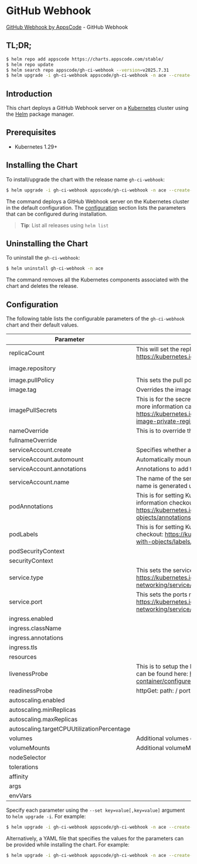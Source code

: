 # GitHub Webhook

[GitHub Webhook by AppsCode](https://github.com/appscode-cloud) - GitHub Webhook

## TL;DR;

```bash
$ helm repo add appscode https://charts.appscode.com/stable/
$ helm repo update
$ helm search repo appscode/gh-ci-webhook --version=v2025.7.31
$ helm upgrade -i gh-ci-webhook appscode/gh-ci-webhook -n ace --create-namespace --version=v2025.7.31
```

## Introduction

This chart deploys a GitHub Webhook server on a [Kubernetes](http://kubernetes.io) cluster using the [Helm](https://helm.sh) package manager.

## Prerequisites

- Kubernetes 1.29+

## Installing the Chart

To install/upgrade the chart with the release name `gh-ci-webhook`:

```bash
$ helm upgrade -i gh-ci-webhook appscode/gh-ci-webhook -n ace --create-namespace --version=v2025.7.31
```

The command deploys a GitHub Webhook server on the Kubernetes cluster in the default configuration. The [configuration](#configuration) section lists the parameters that can be configured during installation.

> **Tip**: List all releases using `helm list`

## Uninstalling the Chart

To uninstall the `gh-ci-webhook`:

```bash
$ helm uninstall gh-ci-webhook -n ace
```

The command removes all the Kubernetes components associated with the chart and deletes the release.

## Configuration

The following table lists the configurable parameters of the `gh-ci-webhook` chart and their default values.

|                 Parameter                  |                                                                                           Description                                                                                            |                   Default                   |
|--------------------------------------------|--------------------------------------------------------------------------------------------------------------------------------------------------------------------------------------------------|---------------------------------------------|
| replicaCount                               | This will set the replicaset count more information can be found here: https://kubernetes.io/docs/concepts/workloads/controllers/replicaset/                                                     | <code>1</code>                              |
| image.repository                           |                                                                                                                                                                                                  | <code>ghcr.io/appscode/gh-ci-webhook</code> |
| image.pullPolicy                           | This sets the pull policy for images.                                                                                                                                                            | <code>IfNotPresent</code>                   |
| image.tag                                  | Overrides the image tag whose default is the chart appVersion.                                                                                                                                   | <code>""</code>                             |
| imagePullSecrets                           | This is for the secrets for pulling an image from a private repository more information can be found here: https://kubernetes.io/docs/tasks/configure-pod-container/pull-image-private-registry/ | <code>[]</code>                             |
| nameOverride                               | This is to override the chart name.                                                                                                                                                              | <code>""</code>                             |
| fullnameOverride                           |                                                                                                                                                                                                  | <code>""</code>                             |
| serviceAccount.create                      | Specifies whether a service account should be created                                                                                                                                            | <code>true</code>                           |
| serviceAccount.automount                   | Automatically mount a ServiceAccount's API credentials?                                                                                                                                          | <code>true</code>                           |
| serviceAccount.annotations                 | Annotations to add to the service account                                                                                                                                                        | <code>{}</code>                             |
| serviceAccount.name                        | The name of the service account to use. If not set and create is true, a name is generated using the fullname template                                                                           | <code>""</code>                             |
| podAnnotations                             | This is for setting Kubernetes Annotations to a Pod. For more information checkout: https://kubernetes.io/docs/concepts/overview/working-with-objects/annotations/                               | <code>{}</code>                             |
| podLabels                                  | This is for setting Kubernetes Labels to a Pod. For more information checkout: https://kubernetes.io/docs/concepts/overview/working-with-objects/labels/                                         | <code>{}</code>                             |
| podSecurityContext                         |                                                                                                                                                                                                  | <code>{}</code>                             |
| securityContext                            |                                                                                                                                                                                                  | <code>{}</code>                             |
| service.type                               | This sets the service type more information can be found here: https://kubernetes.io/docs/concepts/services-networking/service/#publishing-services-service-types                                | <code>ClusterIP</code>                      |
| service.port                               | This sets the ports more information can be found here: https://kubernetes.io/docs/concepts/services-networking/service/#field-spec-ports                                                        | <code>80</code>                             |
| ingress.enabled                            |                                                                                                                                                                                                  | <code>false</code>                          |
| ingress.className                          |                                                                                                                                                                                                  | <code>""</code>                             |
| ingress.annotations                        |                                                                                                                                                                                                  | <code>{}</code>                             |
| ingress.tls                                |                                                                                                                                                                                                  | <code>[]</code>                             |
| resources                                  |                                                                                                                                                                                                  | <code>{}</code>                             |
| livenessProbe                              | This is to setup the liveness and readiness probes more information can be found here: https://kubernetes.io/docs/tasks/configure-pod-container/configure-liveness-readiness-startup-probes/     | <code>{}</code>                             |
| readinessProbe                             | httpGet: path: / port: http                                                                                                                                                                      | <code>{}</code>                             |
| autoscaling.enabled                        |                                                                                                                                                                                                  | <code>false</code>                          |
| autoscaling.minReplicas                    |                                                                                                                                                                                                  | <code>1</code>                              |
| autoscaling.maxReplicas                    |                                                                                                                                                                                                  | <code>100</code>                            |
| autoscaling.targetCPUUtilizationPercentage |                                                                                                                                                                                                  | <code>80</code>                             |
| volumes                                    | Additional volumes on the output Deployment definition.                                                                                                                                          | <code>[]</code>                             |
| volumeMounts                               | Additional volumeMounts on the output Deployment definition.                                                                                                                                     | <code>[]</code>                             |
| nodeSelector                               |                                                                                                                                                                                                  | <code>{}</code>                             |
| tolerations                                |                                                                                                                                                                                                  | <code>[]</code>                             |
| affinity                                   |                                                                                                                                                                                                  | <code>{}</code>                             |
| args                                       |                                                                                                                                                                                                  | <code>[]</code>                             |
| envVars                                    |                                                                                                                                                                                                  | <code>{}</code>                             |


Specify each parameter using the `--set key=value[,key=value]` argument to `helm upgrade -i`. For example:

```bash
$ helm upgrade -i gh-ci-webhook appscode/gh-ci-webhook -n ace --create-namespace --version=v2025.7.31 --set replicaCount=1
```

Alternatively, a YAML file that specifies the values for the parameters can be provided while
installing the chart. For example:

```bash
$ helm upgrade -i gh-ci-webhook appscode/gh-ci-webhook -n ace --create-namespace --version=v2025.7.31 --values values.yaml
```
